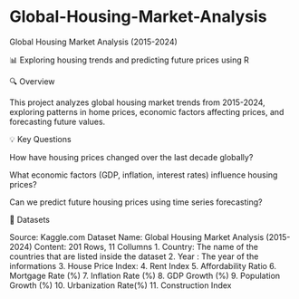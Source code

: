 # Global-Housing-Market-Analysis

Global Housing Market Analysis (2015-2024)

📊 Exploring housing trends and predicting future prices using R

🔍 Overview

This project analyzes global housing market trends from 2015-2024, exploring patterns in home prices, economic factors affecting prices, and forecasting future values.

💡 Key Questions

How have housing prices changed over the last decade globally?

What economic factors (GDP, inflation, interest rates) influence housing prices?

Can we predict future housing prices using time series forecasting?

📄 Datasets

Source: Kaggle.com
Dataset Name: Global Housing Market Analysis (2015-2024)
Content: 201 Rows, 11 Collumns
    1. Country: The name of the countries that are listed inside the dataset
    2. Year : The year of the informations
    3. House Price Index: 
    4. Rent Index
    5. Affordability Ratio 
    6. Mortgage Rate (%)
    7. Inflation Rate (%)
    8. GDP Growth (%)
    9. Population Growth (%)
    10. Urbanization Rate(%)
    11. Construction Index



